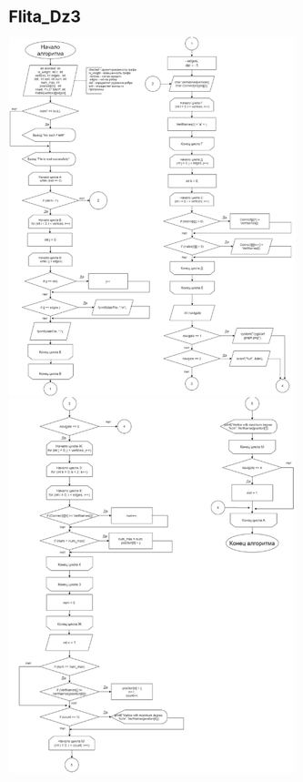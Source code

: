 # Flita_Dz3

![Структурна схема:](https://github.com/beplop/Flita_Dz3/blob/main/struct%20scheme1.png)
![--------------------------------------------------------------------------------------------------------------------------------------------------------------------------](https://github.com/beplop/Flita_Dz3/blob/main/struct%20scheme2.png)
